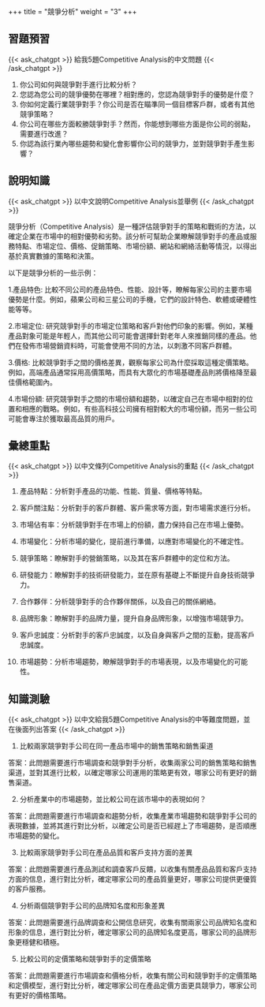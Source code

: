 +++
title = "競爭分析"
weight = "3"
+++
## 習題預習
{{< ask_chatgpt >}}
給我5題Competitive Analysis的中文問題
{{< /ask_chatgpt >}}



1. 你公司如何與競爭對手進行比較分析？
2. 您認為您公司的競爭優勢在哪裡？相對應的，您認為競爭對手的優勢是什麼？
3. 你如何定義行業競爭對手？你公司是否在瞄準同一個目標客戶群，或者有其他競爭策略？
4. 你公司在哪些方面較勝競爭對手？然而，你能想到哪些方面是你公司的弱點，需要進行改進？
5. 你認為該行業內哪些趨勢和變化會影響你公司的競爭力，並對競爭對手產生影響？   

## 說明知識
{{< ask_chatgpt >}}
以中文說明Competitive Analysis並舉例
{{< /ask_chatgpt >}}



競爭分析（Competitive Analysis）是一種評估競爭對手的策略和戰術的方法，以確定企業在市場中的相對優勢和劣勢。該分析可幫助企業瞭解競爭對手的產品或服務特點、市場定位、價格、促銷策略、市場份額、網站和網絡活動等情況，以得出基於真實數據的策略和決策。

以下是競爭分析的一些示例：

1.產品特色: 比較不同公司的產品特色、性能、設計等，瞭解每家公司的主要市場優勢是什麼。例如，蘋果公司和三星公司的手機，它們的設計特色、軟體或硬體性能等等。

2.市場定位: 研究競爭對手的市場定位策略和客戶對他們印象的影響。例如，某種產品對象可能是年輕人，而其他公司可能會選擇針對老年人來推銷同樣的產品。他們在發佈市場營銷資料時，可能會使用不同的方法，以刺激不同客戶群體。

3.價格: 比較競爭對手之間的價格差異，觀察每家公司為什麼採取這種定價策略。例如，高端產品通常採用高價策略，而具有大眾化的市場基礎產品則將價格降至最佳價格範圍內。

4.市場份額: 研究競爭對手之間的市場份額和趨勢，以確定自己在市場中相對的位置和相應的戰略。例如，有些高科技公司擁有相對較大的市場份額，而另一些公司可能會專注於獲取最高品質的用戶。   

## 彙總重點
{{< ask_chatgpt >}}
以中文條列Competitive Analysis的重點
{{< /ask_chatgpt >}}



1. 產品特點：分析對手產品的功能、性能、質量、價格等特點。

2. 客戶關注點：分析對手的客戶群體、客戶需求等方面，對市場需求進行分析。

3. 市場佔有率：分析競爭對手在市場上的份額，盡力保持自己在市場上優勢。

4. 市場變化：分析市場的變化，提前進行準備，以應對市場變化的不確定性。

5. 競爭策略：瞭解對手的營銷策略，以及其在客戶群體中的定位和方法。

6. 研發能力：瞭解對手的技術研發能力，並在原有基礎上不斷提升自身技術競爭力。

7. 合作夥伴：分析競爭對手的合作夥伴關係，以及自己的關係網絡。

8. 品牌形象：瞭解對手的品牌力量，提升自身品牌形象，以增強市場競爭力。

9. 客戶忠誠度：分析對手的客戶忠誠度，以及自身與客戶之間的互動，提高客戶忠誠度。

10. 市場趨勢：分析市場趨勢，瞭解競爭對手的市場表現，以及市場變化的可能性。   

## 知識測驗
{{< ask_chatgpt >}}
以中文給我5題Competitive Analysis的中等難度問題，並在後面列出答案
{{< /ask_chatgpt >}}



1. 比較兩家競爭對手公司在同一產品市場中的銷售策略和銷售渠道

答案：此問題需要進行市場調查和競爭對手分析，收集兩家公司的銷售策略和銷售渠道，並對其進行比較，以確定哪家公司運用的策略更有效，哪家公司有更好的銷售渠道。

2. 分析產業中的市場趨勢，並比較公司在該市場中的表現如何？

答案：此問題需要進行市場調查和趨勢分析，收集產業市場趨勢和競爭對手公司的表現數據，並將其進行對比分析，以確定公司是否已經趕上了市場趨勢，是否順應市場趨勢的變化。

3. 比較兩家競爭對手公司在產品品質和客戶支持方面的差異

答案：此問題需要進行產品測試和調查客戶反饋，以收集有關產品品質和客戶支持方面的信息，進行對比分析，確定哪家公司的產品質量更好，哪家公司提供更優質的客戶服務。

4. 分析兩個競爭對手公司的品牌知名度和形象差異

答案：此問題需要進行品牌調查和公開信息研究，收集有關兩家公司品牌知名度和形象的信息，進行對比分析，確定哪家公司的品牌知名度更高，哪家公司的品牌形象更穩健和積極。

5. 比較公司的定價策略和競爭對手的定價策略

答案：此問題需要進行市場調查和價格分析，收集有關公司和競爭對手的定價策略和定價模型，進行對比分析，確定哪家公司在產品定價方面更具競爭力，哪家公司有更好的價格策略。   

